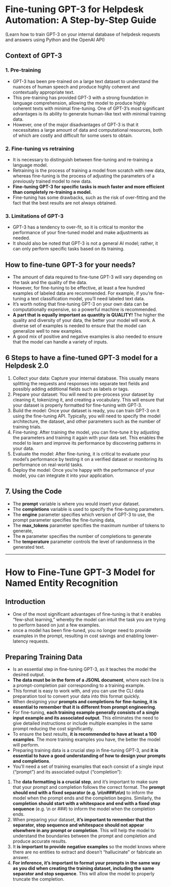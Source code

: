 # Fine-tuning GPT-3 for Helpdesk Automation: A Step-by-Step Guide
(Learn how to train GPT-3 on your internal database of helpdesk requests and answers using Python and the OpenAI API)

## Context of GPT-3

### 1. Pre-training
- GPT-3 has been pre-trained on a large text dataset to understand the nuances of human speech and produce highly coherent and contextually appropriate text.
- This pre-training has provided GPT-3 with a strong foundation in language comprehension, allowing the model to produce highly coherent texts with minimal fine-tuning. One of GPT-3’s most significant advantages is its ability to generate human-like text with minimal training data.
- However, one of the major disadvantages of GPT-3 is that it necessitates a large amount of data and computational resources, both of which are costly and difficult for some users to obtain.

### 2. Fine-tuning vs retraining
- It is necessary to distinguish between fine-tuning and re-training a language model.
- Retraining is the process of training a model from scratch with new data, whereas fine-tuning is the process of adjusting the parameters of a previously trained model to new data.
- <b> Fine-tuning GPT-3 for specific tasks is much faster and more efficient than completely re-training a model. </b>
- Fine-tuning has some drawbacks, such as the risk of over-fitting and the fact that the best results are not always obtained.

### 3. Limitations of GPT-3

- GPT-3 has a tendency to over-fit, so it is critical to monitor the performance of your fine-tuned model and make adjustments as needed.
- It should also be noted that GPT-3 is not a general AI model; rather, it can only perform specific tasks based on its training.

## How to fine-tune GPT-3 for your needs?

- The amount of data required to fine-tune GPT-3 will vary depending on the task and the quality of the data. 
- However, for fine-tuning to be effective, at least a few hundred examples of labeled data are recommended. For example, if you’re fine-tuning a text classification model, you’ll need labeled text data.
- It’s worth noting that fine-tuning GPT-3 on your own data can be computationally expensive, so a powerful machine is recommended.
- <b>A part that is equally important as quantity is QUALITY! </b> The higher the quality and diversity of your data, the better your model will work. A diverse set of examples is needed to ensure that the model can generalize well to new examples. 
- A good mix of positive and negative examples is also needed to ensure that the model can handle a variety of inputs.

## 6 Steps to have a fine-tuned GPT-3 model for a Helpdesk 2.0

1.	Collect your data: Capture your internal database. This usually means splitting the requests and responses into separate text fields and possibly adding additional fields such as labels or tags.
2.	Prepare your dataset: You will need to pre-process your dataset by cleaning it, tokenizing it, and creating a vocabulary. This will ensure that your dataset is properly formatted for fine-tuning with GPT-3.
3.	Build the model: Once your dataset is ready, you can train GPT-3 on it using the fine-tuning API. Typically, you will need to specify the model architecture, the dataset, and other parameters such as the number of training trials.
4.	Fine-tuning: After training the model, you can fine-tune it by adjusting the parameters and training it again with your data set. This enables the model to learn and improve its performance by discovering patterns in your data.
5.	Evaluate the model: After fine-tuning, it is critical to evaluate your model’s performance by testing it on a verified dataset or monitoring its performance on real-world tasks.
6.	Deploy the model: Once you’re happy with the performance of your model, you can integrate it into your application.

## 7. Using the Code

- The <b>prompt</b> variable is where you would insert your dataset.
- The <b>completions</b> variable is used to specify the fine-tuning parameters. 
- The <b>engine</b> parameter specifies which version of GPT-3 to use, the prompt parameter specifies the fine-tuning data, 
- The <b>max_tokens</b> parameter specifies the maximum number of tokens to generate, 
- The <b>n</b> parameter specifies the number of completions to generate
- The <b>temperature</b> parameter controls the level of randomness in the generated text.

-----------------------
# How to Fine-Tune GPT-3 Model for Named Entity Recognition

## Introduction
- One of the most significant advantages of fine-tuning is that it enables “few-shot learning,” whereby the model can intuit the task you are trying to perform based on just a few examples.
- once a model has been fine-tuned, you no longer need to provide examples in the prompt, resulting in cost savings and enabling lower-latency requests.

## Preparing Training Data
- Is an essential step in fine-tuning GPT-3, as it teaches the model the desired output. 
- <b>The data must be in the form of a JSONL document</b>, where each line is a prompt-completion pair corresponding to a training example. 
- This format is easy to work with, and you can use the CLI data preparation tool to convert your data into this format quickly.
- When designing your <b>prompts and completions for fine-tuning, it is essential to remember that it is different from prompt engineering</b>. 
- For fine-tuning, <b>each training example generally consists of a single input example and its associated output</b>. This eliminates the need to give detailed instructions or include multiple examples in the same prompt reducing the cost significantly.
- To ensure the best results, <b>it is recommended to have at least a 100 examples</b>. The more training examples you have, the better the model will perform. 
- Preparing training data is a crucial step in fine-tuning GPT-3, and <b>it is essential to have a good understanding of how to design your prompts and completions</b>.
- You’ll need a set of training examples that each consist of a single input (“prompt”) and its associated output (“completion”):

1. The <b>data formatting is a crucial step</b>, and it’s important to make sure that your prompt and completion follows the correct format. The <b>prompt should end with a fixed separator (e.g. \n\n###\n\n)</b> to inform the model when the prompt ends and the completion begins. Similarly, the <b>completion should start with a whitespace and end with a fixed stop sequence</b> (e.g. \n or ###) to inform the model when the completion ends.
2. When preparing your dataset, <b>it’s important to remember that the separator, stop sequence and whitespace should not appear elsewhere in any prompt or completion</b>. This will help the model to understand the boundaries between the prompt and completion and produce accurate results.
3. It <b>is important to provide negative examples</b> so the model knows where there are no entities to extract and doesn’t “hallucinate” or fabricate an answer.
4. <b>For inference, it’s important to format your prompts in the same way as you did when creating the training dataset, including the same separator and stop sequence</b>. This will allow the model to properly truncate the completion.



